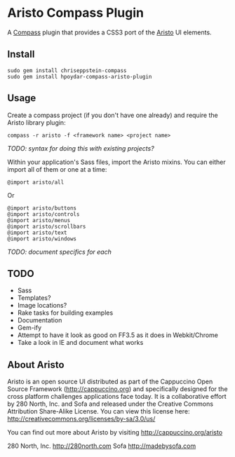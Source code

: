 # Aristo Compass Plugin

A [Compass](http://compass-style.org/) plugin that provides a CSS3 port of the [Aristo](http://github.com/280north/aristo) UI elements.

## Install

    sudo gem install chriseppstein-compass
    sudo gem install hpoydar-compass-aristo-plugin

## Usage

Create a compass project (if you don't have one already) and require the Aristo library plugin:

    compass -r aristo -f <framework name> <project name>
    
_TODO: syntax for doing this with existing projects?_

Within your application's Sass files, import the Aristo mixins. You can either import all of them or one at a time:

    @import aristo/all
    
Or

    @import aristo/buttons
    @import aristo/controls
    @import aristo/menus
    @import aristo/scrollbars
    @import aristo/text
    @import aristo/windows

_TODO: document specifics for each_

## TODO

* Sass
* Templates?
* Image locations?
* Rake tasks for building examples
* Documentation
* Gem-ify
* Attempt to have it look as good on FF3.5 as it does in Webkit/Chrome
* Take a look in IE and document what works

## About Aristo

Aristo is an open source UI distributed as part of the Cappuccino Open Source Framework (http://cappuccino.org)
and specifically designed for the cross platform challenges applications face today. It is a collaborative 
effort by 280 North, Inc. and Sofa and released under the Creative Commons Attribution Share-Alike License.
You can view this license here: http://creativecommons.org/licenses/by-sa/3.0/us/

You can find out more about Aristo by visiting http://cappuccino.org/aristo

280 North, Inc. http://280north.com
Sofa http://madebysofa.com
